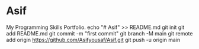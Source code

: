 # Asif
My Programming Skills Portfolio.
echo "# Asif" >> README.md
git init
git add README.md
git commit -m "first commit"
git branch -M main
git remote add origin https://github.com/Asifyousaf/Asif.git
git push -u origin main
